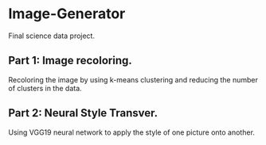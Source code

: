 # Image-Generator

Final science data project.

## Part 1: Image recoloring.
Recoloring the image by using k-means clustering and reducing the number of clusters in the data.

## Part 2: Neural Style Transver.
Using VGG19 neural network to apply the style of one picture onto another.
